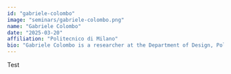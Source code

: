 ```yaml
---
id: "gabriele-colombo"
image: "seminars/gabriele-colombo.png"
name: "Gabriele Colombo"
date: "2025-03-20"
affiliation: "Politecnico di Milano"
bio: "Gabriele Colombo is a researcher at the Department of Design, Politecnico di Milano, and a member of DensityDesign Lab. Previously, he was a postdoctoral researcher at the Department of Digital Humanities, King’s College London. He is affiliated with the Visual Methodologies Collective at the Amsterdam University of Applied Sciences. He is the co-author, with Sabine Niederer, of Visual Methods for Digital Research (Polity, 2024)."
---
```


Test